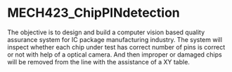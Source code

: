 # MECH423_ChipPINdetection
The objective is to design and build a computer vision based quality assurance system for IC package manufacturing industry. The system will inspect whether each chip under test has correct number of pins is correct or not with help of a optical camera. And then improper or damaged chips will be removed from the line with the assistance of a XY table.
